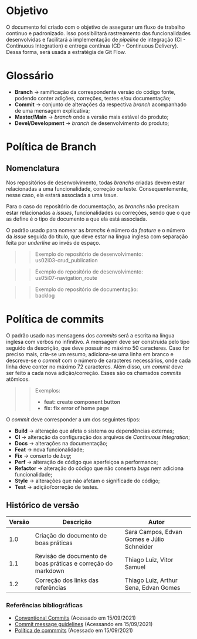 # Objetivo

O documento foi criado com o objetivo de assegurar um fluxo de trabalho contínuo e padronizado. Isso possibilitará rastreamento das funcionalidades desenvolvidas e facilitará a implementação de _pipeline_ de integração (CI - Continuous Integration) e entrega contínua (CD - Continuous Delivery). Dessa forma, será usada a estratégia de Git Flow.

# Glossário

- **Branch** → ramificação da correspondente versão do código fonte, podendo conter adições, correções, testes e/ou documentação;
- **Commit** → conjunto de alterações da respectiva _branch_ acompanhado de uma mensagem explicativa;
- **Master/Main** → _branch_ onde a versão mais estável do produto;
- **Devel/Development** → _branch_ de desenvolvimento do produto;

# Política de Branch

## Nomenclatura

Nos repositórios de desenvolvimento, todas _branchs_ criadas devem estar relacionadas a uma funcionalidade, correção ou teste. Consequentemente, nesse caso, ela estará associada a uma _issue_.

Para o caso do repositório de documentação, as _branchs_ não precisam estar relacionadas a _issues_, funcionalidades ou correções, sendo que o que as define é o tipo de documento a que ela está associada.

O padrão usado para nomear as _branchs_ é número da _feature_ e o número da _issue_ seguida do título, que deve estar na língua inglesa com separação feita por _underline_ ao invés de espaço.

> > Exemplo do repositório de desenvolvimento:  
> > us02i03-crud_publication

> > Exemplo do repositório de desenvolvimento:  
> > us05i07-navigation_route

> > Exemplo do repositório de documentação:  
> > backlog

# Política de commits

O padrão usado nas mensagens dos _commits_ será a escrita na língua inglesa com verbos no infinitivo. A mensagem deve ser construída pelo tipo seguido da descrição, que deve possuir no máximo 50 caracteres. Caso for preciso mais, cria-se um resumo, adiciona-se uma linha em branco e descreve-se o _commit_ com o número de caracteres necessários, onde cada linha deve conter no máximo 72 caracteres. Além disso, um _commit_ deve ser feito a cada nova adição/correção. Esses são os chamados _commits_ atômicos.

> > Exemplos:
> >
> > - **feat: create component button**
> > - **fix: fix error of home page**

O _commit_ deve corresponder a um dos seguintes tipos:

- **Build** → alteração que afeta o sistema ou dependências externas;
- **CI** → alteração da configuração dos arquivos de _Continuous Integration_;
- **Docs** → alterações na documentação;
- **Feat** → nova funcionalidade;
- **Fix** → conserto de _bug_;
- **Perf** → alteração de código que aperfeiçoa a performance;
- **Refactor** → alteração do código que não conserta _bugs_ nem adiciona funcionalidade;
- **Style** → alterações que não afetam o significade do código;
- **Test** → adição/correção de testes.

## Histórico de versão

| Versão | Descrição                                                    | Autor                                      |
| ------ | ------------------------------------------------------------ | ------------------------------------------ |
| 1.0    | Criação do documento de boas práticas                        | Sara Campos, Edvan Gomes e Júlio Schneider |
| 1.1    | Revisão de documento de boas práticas e correção do markdown | Thiago Luiz, Vitor Samuel                  |
| 1.2    | Correção dos links das referências                           | Thiago Luiz, Arthur Sena, Edvan Gomes      |

### Referências bibliográficas

- [Conventional Commits](https://conventionalcommits.org/en/v1.0.0/) (Acessado em 15/09/2021)
- [Commit message guidelines](https://github.com/angular/angular/blob/22b96b9/CONTRIBUTING.md#-commit-message-guidelines) (Acessando em 15/09/2021)
- [Política de commmits](https://fga-eps-mds.github.io/2019.2-Git-Breakdown/docs/commits) (Acessado em 15/09/2021)
